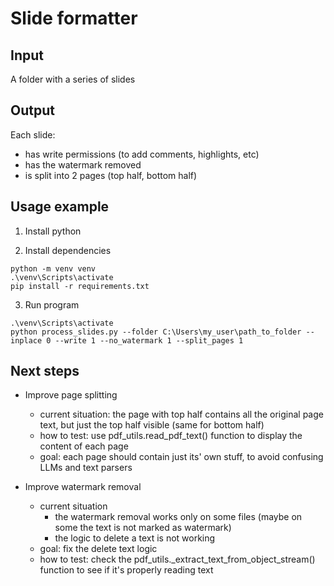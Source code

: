 # Slide formatter

## Input 

A folder with a series of slides

## Output

Each slide:
- has write permissions (to add comments, highlights, etc)
- has the watermark removed
- is split into 2 pages (top half, bottom half)

## Usage example

1) Install python

2) Install dependencies
```
python -m venv venv
.\venv\Scripts\activate
pip install -r requirements.txt
```

3) Run program
```
.\venv\Scripts\activate
python process_slides.py --folder C:\Users\my_user\path_to_folder --inplace 0 --write 1 --no_watermark 1 --split_pages 1
```

## Next steps

- Improve page splitting
    - current situation: the page with top half contains all the original page text, but just the top half visible (same for bottom half)
    - how to test: use pdf_utils.read_pdf_text() function to display the content of each page
    - goal: each page should contain just its' own stuff, to avoid confusing LLMs and text parsers

- Improve watermark removal
    - current situation
        - the watermark removal works only on some files (maybe on some the text is not marked as watermark)
        - the logic to delete a text is not working
    - goal: fix the delete text logic
    - how to test: check the pdf_utils._extract_text_from_object_stream() function to see if it's properly reading text